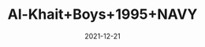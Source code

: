 ---
title: 'Al-Khait+Boys+1995+NAVY'
date: '2021-12-21' 
metatag: '' 
inventory: '3.0' 
draft: false 
# meta description 
shortDescripton: 'Al-Khait+Boys+1995+NAVY'
description: 'Boys'
longdescription: ''
featured: False
# product Price
price: '1911.0'
priceBefore: '2730.0'
# Product Short Description
shortDescription: 'Al-Khait+Boys+1995+NAVY'
productID: 'E870F201-6762-EC11-995F-005056B3A416'
type: 'products'
category: 'Boys' 
thumnailproduct: 'https://alkhait.eralive.net/images/products/E870F201-6762-EC11-995F-005056B3A4161.png' 
images:
  - image: 'images/products/E870F201-6762-EC11-995F-005056B3A4161.png'  
  - image: 'images/products/E870F201-6762-EC11-995F-005056B3A4162.png'  
  - image: 'images/products/E870F201-6762-EC11-995F-005056B3A4163.png'  
---